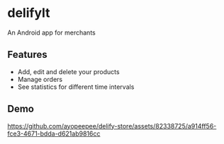 # delifyIt

An Android app for merchants

## Features

- Add, edit and delete your products
- Manage orders
- See statistics for different time intervals

## Demo

https://github.com/ayopeepee/delify-store/assets/82338725/a914ff56-fce3-4671-bdda-d621ab9816cc
